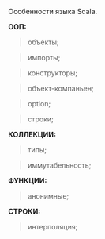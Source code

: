 Особенности языка Scala.

**ООП:**

>объекты;

>импорты;

>конструкторы;

>объект-компаньен;

>option;

>строки;

**КОЛЛЕКЦИИ:**

>типы;

>иммутабельность;

**ФУНКЦИИ:**

>анонимные;

**СТРОКИ:**

>интерполяция;


